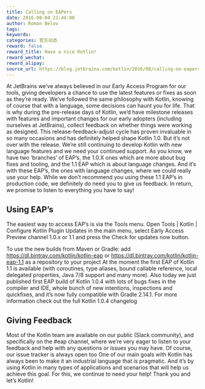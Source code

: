 ```yaml
---
title: Calling on EAPers
date: 2016-08-04 21:44:00
author: Roman Belov
tags:
keywords:
categories: 官方动态
reward: false
reward_title: Have a nice Kotlin!
reward_wechat:
reward_alipay:
source_url: https://blog.jetbrains.com/kotlin/2016/08/calling-on-eapers/
---
```


At JetBrains we’ve always believed in our Early Access Program for our tools, giving developers a chance to use the latest features or fixes as soon as they’re ready. We’ve followed the same philosophy with Kotlin, knowing of course that with a language, some decisions can haunt you for life.
That is why during the pre-release days of Kotlin, we’d have milestone releases with features and important changes for our early adopters (including ourselves at JetBrains), collect feedback on whether things were working as designed. This release-feedback-adjust cycle has proven invaluable in so many occasions and has definitely helped shape Kotlin 1.0.
But it’s not over with the release. We’re still continuing to develop Kotlin with new language features and we need your continued support. As you know, we have two ‘branches’ of EAP’s, the 1.0.X ones which are more about bug fixes and tooling, and the 1.1 EAP which is about language changes. And it’s with these EAP’s, the ones with language changes, where we could really use your help. While we don’t recommend you using these 1.1 EAP’s in production code, we definitely do need you to give us feedback. In return, we promise to listen to everything you have to say!
## Using EAP’s

The easiest way to access EAP’s is via the Tools menu. Open Tools | Kotlin | Configure Kotlin Plugin Updates in the main menu, select Early Access Preview channel 1.0.x or 1.1 and press the Check for updates now button.

To use the new builds from Maven or Gradle: add https://dl.bintray.com/kotlin/kotlin-eap or https://dl.bintray.com/kotlin/kotlin-eap-1.1 as a repository to your project
At the moment the first EAP of Kotlin 1.1 is available (with coroutines, type aliases, bound callable reference, local delegated properties, Java 7/8 support and many more). Also today we just published first EAP build of Kotlin 1.0.4 with lots of bugs fixes in the compiler and IDE, whole bunch of new intentions, inspections and quickfixes, and it’s now fully compatible with Gradle 2.14.1. For more information check out the full Kotlin 1.0.4 changelog
## Giving Feedback

Most of the Kotlin team are available on our public (Slack community), and specifically on the #eap channel, where we’re very eager to listen to your feedback and help with any questions or issues you may have. Of course, our issue tracker is always open too
One of our main goals with Kotlin has always been to make it an industrial language that is pragmatic. And it’s by using Kotlin in many types of applications and scenarios that will help us achieve this goal. For this, we continue to need your help!
Thank you and let’s Kotlin!
